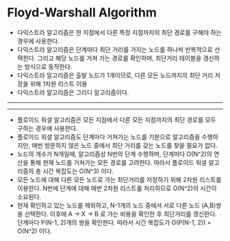 # Floyd-Warshall Algorithm  
- 다익스트라 알고리즘은 한 지점에서 다른 특정 지점까지의 최단 경로를 구해야 하는 경우에 사용한다.  
- 다익스트라 알고리즘은 단계마다 최단 거리를 가지는 노드를 하나씩 반복적으로 선택한다. 그리고 해당 노드를
거쳐 가는 경로를 확인하며, 최단거리 테이블을 갱신하는 방식으로 동작한다.  
- 다익스트라 알고리즘은 출발 노드가 1개이므로, 다른 모든 노드까지의 최단 거리 저장을 위해 1차원 리스트 이용 
- 다익스트라 알고리즘은 그리디 알고리즘이다.
  
  
* * *
* * *

- 플로이드 워셜 알고리즘은 모든 지점에서 다른 모든 지점까지의 최단 경로를 모두 구하는 경우에 사용한다.  
- 플로이드 워셜 알고리즘도 단계마다 거쳐가는 노드를 기분으로 알고리즘을 수행하지만, 매번 방문하지 않은
노드 중에서 최단 거리를 갖는 노드를 찾을 필요가 없다.  
- 노드의 개수가 N개일때, 알고리즘상 N번의 단계 수행하며, 단계마다 O(N^2)의 연산을 통해 현재 노드를 거쳐가는
모든 경로를 고려한다. 따라서 플로이드 워셜 알고리즘의 총 시간 복잡도는 O(N^3) 이다.  
- 모든 노드에 대해 다른 모든 노드로 가는 최단거리를 저장하기 위해 2차원 리스트를 이용한다.
N번에 단계에 대해 매번 2차원 리스트를 처리하므로 O(N^2)의 시간이 소요된다.  
- 현재 확인하고 있는 노드를 제외하고, N-1개의 노드 중에서 서로 다른 노드 (A,B)쌍을 선택한다.
이후에 A -> X -> B 로 가는 비용을 확인한 후 최단거리를 갱신한다. 단계마다 P(N-1, 2)개의 쌍을 확인한다.
따라서 시간 복잡도가 O(P(N-1, 2)) = O(N^2) 이다.



